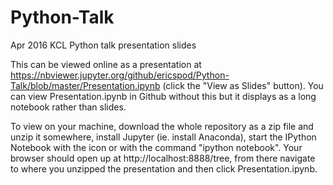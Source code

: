 # Python-Talk
Apr 2016 KCL Python talk presentation slides

This can be viewed online as a presentation at https://nbviewer.jupyter.org/github/ericspod/Python-Talk/blob/master/Presentation.ipynb (click the "View as Slides" button). You can view Presentation.ipynb in Github without this but it displays as a long notebook rather than slides.

To view on your machine, download the whole repository as a zip file and unzip it somewhere, install Jupyter (ie. install Anaconda), start the IPython Notebook with the icon or with the command "ipython notebook". Your browser should open up at http://localhost:8888/tree, from there navigate to where you unzipped the presentation and then click Presentation.ipynb.
